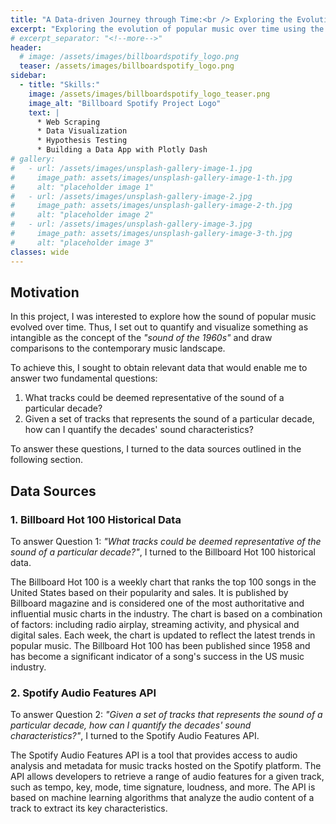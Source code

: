 ```yaml
---
title: "A Data-driven Journey through Time:<br /> Exploring the Evolution of Popular Music Sound"
excerpt: "Exploring the evolution of popular music over time using the Billboard Hot 100 historical data to identify popular tracks, and leveraging Spotify Audio Features API to quantify the tracks' sound characteristics."
# excerpt_separator: "<!--more-->"
header:
  # image: /assets/images/billboardspotify_logo.png
  teaser: /assets/images/billboardspotify_logo.png
sidebar:
  - title: "Skills:"
    image: /assets/images/billboardspotify_logo_teaser.png
    image_alt: "Billboard Spotify Project Logo"
    text: |
      * Web Scraping
      * Data Visualization
      * Hypothesis Testing
      * Building a Data App with Plotly Dash
# gallery:
#   - url: /assets/images/unsplash-gallery-image-1.jpg
#     image_path: assets/images/unsplash-gallery-image-1-th.jpg
#     alt: "placeholder image 1"
#   - url: /assets/images/unsplash-gallery-image-2.jpg
#     image_path: assets/images/unsplash-gallery-image-2-th.jpg
#     alt: "placeholder image 2"
#   - url: /assets/images/unsplash-gallery-image-3.jpg
#     image_path: assets/images/unsplash-gallery-image-3-th.jpg
#     alt: "placeholder image 3"
classes: wide
---
```

## Motivation

In this project, I was interested to explore how the sound of popular music evolved over time. Thus, I set out to quantify and visualize something as intangible as the concept of the *"sound of the 1960s"* and draw comparisons to the contemporary music landscape.

To achieve this, I sought to obtain relevant data that would enable me to answer two fundamental questions:
1. What tracks could be deemed representative of the sound of a particular decade?
2. Given a set of tracks that represents the sound of a particular decade, how can I quantify the decades' sound characteristics?

To answer these questions, I turned to the data sources outlined in the following section.

## Data Sources

### 1. Billboard Hot 100 Historical Data

To answer Question 1: *"What tracks could be deemed representative of the sound of a particular decade?"*, I turned to the Billboard Hot 100 historical data.

The Billboard Hot 100 is a weekly chart that ranks the top 100 songs in the United States based on their popularity and sales. It is published by Billboard magazine and is considered one of the most authoritative and influential music charts in the industry. The chart is based on a combination of factors: including radio airplay, streaming activity, and physical and digital sales. Each week, the chart is updated to reflect the latest trends in popular music. The Billboard Hot 100 has been published since 1958 and has become a significant indicator of a song's success in the US music industry.

### 2. Spotify Audio Features API

To answer Question 2: *"Given a set of tracks that represents the sound of a particular decade, how can I quantify the decades' sound characteristics?"*, I turned to the Spotify Audio Features API.

The Spotify Audio Features API is a tool that provides access to audio analysis and metadata for music tracks hosted on the Spotify platform. The API allows developers to retrieve a range of audio features for a given track, such as tempo, key, mode, time signature, loudness, and more. The API is based on machine learning algorithms that analyze the audio content of a track to extract its key characteristics.